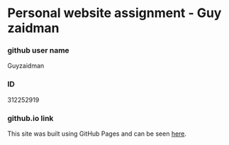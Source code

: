 # Personal website assignment - Guy zaidman

### github user name
Guyzaidman

### ID
312252919

### github.io link
This site was built using GitHub Pages and can be seen [here](https://web-development-environments-2021.github.io/assignment1-Guyzaidman/).
